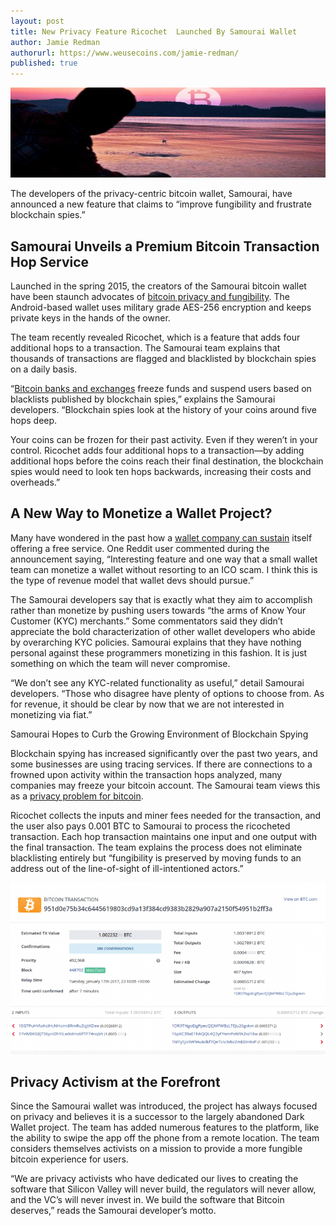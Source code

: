 ```yaml
---
layout: post
title: New Privacy Feature Ricochet  Launched By Samourai Wallet
author: Jamie Redman
authorurl: https://www.weusecoins.com/jamie-redman/
published: true
---
```


<p><center><img src="/images/new-privacy-feature-ricochet--launched-by-samourai-wallet/samourai-wallet.jpg" alt="samourai-wallet"/></center></p>

<p>The developers of the privacy-centric bitcoin wallet, Samourai, have announced a new feature that claims to “improve fungibility and frustrate blockchain spies.”</p>

<h2>Samourai Unveils a Premium Bitcoin Transaction Hop Service</h2>

<p>Launched in the spring 2015, the creators of the Samourai bitcoin wallet have been staunch advocates of <a href="/how-to-keep-your-bitcoin-privacy-and-security-online/">bitcoin privacy and fungibility</a>. The Android-based wallet uses military grade AES-256 encryption and keeps private keys in the hands of the owner.</p> 

<p>The team recently revealed Ricochet, which is a feature that adds four additional hops to a transaction. The Samourai team explains that thousands of transactions are flagged and blacklisted by blockchain spies on a daily basis.</p>

<p>“<a href="/how-banks-can-benefit-from-blockchain/">Bitcoin banks and exchanges</a> freeze funds and suspend users based on blacklists published by blockchain spies,” explains the Samourai developers. “Blockchain spies look at the history of your coins around five hops deep. </p>

<p>Your coins can be frozen for their past activity. Even if they weren’t in your control. Ricochet adds four additional hops to a transaction—by adding additional hops before the coins reach their final destination, the blockchain spies would need to look ten hops backwards, increasing their costs and overheads.”</p>

<h2>A New Way to Monetize a Wallet Project?</h2>

<p>Many have wondered in the past how a <a href="/bitcoin-cold-storage/">wallet company can sustain</a> itself offering a free service. One Reddit user commented during the announcement saying, “Interesting feature and one way that a small wallet team can monetize a wallet without resorting to an ICO scam. I think this is the type of revenue model that wallet devs should pursue.”</p>

<p>The Samourai developers say that is exactly what they aim to accomplish rather than monetize by pushing users towards “the arms of Know Your Customer (KYC) merchants.” Some commentators said they didn’t appreciate the bold characterization of other wallet developers who abide by overarching KYC policies. Samourai explains that they have nothing personal against these programmers monetizing in this fashion. It is just something on which the team will never compromise.</p>

<p>“We don’t see any KYC-related functionality as useful,” detail Samourai developers. “Those who disagree have plenty of options to choose from. As for revenue, it should be clear by now that we are not interested in monetizing via fiat.”</p>

Samourai Hopes to Curb the Growing Environment of Blockchain Spying

<p>Blockchain spying has increased significantly over the past two years, and some businesses are using tracing services. If there are connections to a frowned upon activity within the transaction hops analyzed, many companies may freeze your bitcoin account. The Samourai team views this as a <a href="/bitcoin-privacy-technologies-zerocash-confidential-transactions/">privacy problem for bitcoin</a>.</p>

<p>Ricochet collects the inputs and miner fees needed for the transaction, and the user also pays 0.001 BTC to Samourai to process the ricocheted transaction. Each hop transaction maintains one input and one output with the final transaction. The team explains the process does not eliminate blacklisting entirely but “fungibility is preserved by moving funds to an address out of the line-of-sight of ill-intentioned actors.”</p>

<p><center><img src="/images/new-privacy-feature-ricochet--launched-by-samourai-wallet/ricochet.png" alt="Ricochet"/></center></p>

<h2>Privacy Activism at the Forefront</h2>

<p>Since the Samourai wallet was introduced, the project has always focused on privacy and believes it is a successor to the largely abandoned Dark Wallet project. The team has added numerous features to the platform, like the ability to swipe the app off the phone from a remote location. The team considers themselves activists on a mission to provide a more fungible bitcoin experience for users.</p>

<p>“We are privacy activists who have dedicated our lives to creating the software that Silicon Valley will never build, the regulators will never allow, and the VC’s will never invest in. We build the software that Bitcoin deserves,” reads the Samourai developer’s motto.</p>

